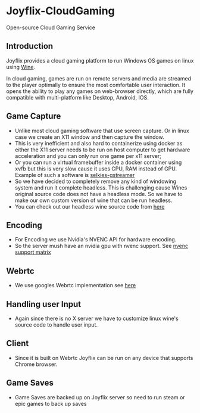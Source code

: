 # Joyflix-CloudGaming

Open-source Cloud Gaming Service

## Introduction
Joyflix provides a cloud gaming platform to run Windows OS games on linux using [Wine](https://www.winehq.org/).

In cloud gaming, games are run on remote servers and media are streamed to the player optimally to ensure
the most comfortable user interaction. It opens the ability to play any  games on web-browser directly, which are
fully compatible with multi-platform like Desktop, Android, IOS.

## Game Capture
- Unlike most cloud gaming software that use screen capture. Or in linux case we create an X11 window and then capture the window.
- This is very inefficient and also hard to containerize using docker as either the X11 server needs to be run on host computer to get hardware acceleration and you can only run one game per x11 server;
- Or you can run a virtual framebuffer inside a docker container using xvfb but this is very slow cause it uses CPU, RAM instead of GPU. Example of such a software is [
  selkies-gstreamer](https://github.com/selkies-project/selkies-gstreamer)
- So we have decided to completely remove any kind of windowing system and run it complete headless. This is challenging cause Wines original source code does not have a headless mode. So we have to make our own custom version of wine that can be run headless. 
- You can check out our headless wine source code from [here](https://github.com/joyflix99/wine-tkg-headless) 

## Encoding
- For Encoding we use Nvidia's NVENC API for hardware encoding. 
- So the server mush have an nvidia gpu with nvenc support. See [nvenc support matrix](https://developer.nvidia.com/nvidia-video-codec-sdk)

## Webrtc 
- We use googles Webrtc implementation see [here](https://webrtc.googlesource.com/src/)

## Handling user Input
- Again since there is no X server we have to customize linux wine's source code to handle user input. 

## Client
- Since it is built on Webrtc Joyflix can be run on any device that supports Chrome browser. 

## Game Saves
- Game Saves are backed up on Joyflix server so need to run steam or epic games to back up saves
